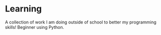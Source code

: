 # Learning
A collection of work I am doing outside of school to better my programming skills! Beginner using Python.
